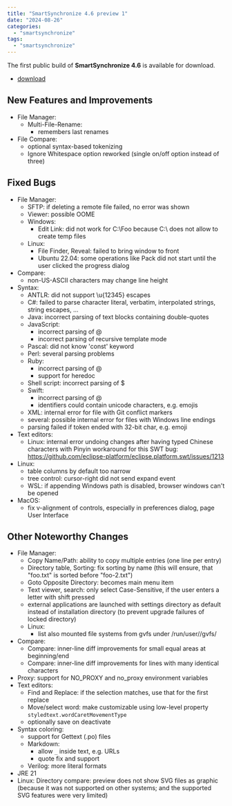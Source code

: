 ```yaml
---
title: "SmartSynchronize 4.6 preview 1"
date: "2024-08-26"
categories:
  - "smartsynchronize"
tags: 
  - "smartsynchronize"
---
```


The first public build of **SmartSynchronize 4.6** is available for download.

- [download](https://www.syntevo.com/smartsynchronize/preview)

## New Features and Improvements
- File Manager:
	- Multi-File-Rename:
		- remembers last renames
- File Compare:
	- optional syntax-based tokenizing
	- Ignore Whitespace option reworked (single on/off option instead of three)

## Fixed Bugs
- File Manager:
	- SFTP: if deleting a remote file failed, no error was shown
	- Viewer: possible OOME
	- Windows:
		- Edit Link: did not work for C:\Foo because C:\ does not allow to create temp files
	- Linux:
		- File Finder, Reveal: failed to bring window to front
		- Ubuntu 22.04: some operations like Pack did not start until the user clicked the progress dialog
- Compare:
	- non-US-ASCII characters may change line height
- Syntax:
	- ANTLR: did not support \u{12345} escapes
	- C#: failed to parse character literal, verbatim, interpolated strings, string escapes, ...
	- Java: incorrect parsing of text blocks containing double-quotes
	- JavaScript:
		- incorrect parsing of @
		- incorrect parsing of recursive template mode
	- Pascal: did not know 'const' keyword
	- Perl: several parsing problems
	- Ruby:
		- incorrect parsing of @
		- support for heredoc
	- Shell script: incorrect parsing of $
	- Swift:
		- incorrect parsing of @
		- identifiers could contain unicode characters, e.g. emojis
	- XML: internal error for file with Git conflict markers
	- several: possible internal error for files with Windows line endings
	- parsing failed if token ended with 32-bit char, e.g. emoji
- Text editors:
	- Linux: internal error undoing changes after having typed Chinese characters with Pinyin
	  workaround for this SWT bug: https://github.com/eclipse-platform/eclipse.platform.swt/issues/1213
- Linux:
	- table columns by default too narrow
	- tree control: cursor-right did not send expand event
	- WSL: if appending Windows path is disabled, browser windows can't be opened
- MacOS:
	- fix v-alignment of controls, especially in preferences dialog, page User Interface


## Other Noteworthy Changes
- File Manager:
	- Copy Name/Path: ability to copy multiple entries (one line per entry)
	- Directory table, Sorting: fix sorting by name (this will ensure, that "foo.txt" is sorted before "foo-2.txt")
	- Goto Opposite Directory: becomes main menu item
	- Text viewer, search: only select Case-Sensitive, if the user enters a letter with shift pressed
	- external applications are launched with settings directory as default instead of installation directory (to prevent upgrade failures of locked directory)
	- Linux:
		- list also mounted file systems from gvfs under /run/user/<uid>/gvfs/
- Compare:
	- Compare: inner-line diff improvements for small equal areas at beginning/end
	- Compare: inner-line diff improvements for lines with many identical characters
- Proxy: support for NO_PROXY and no_proxy environment variables
- Text editors:
	- Find and Replace: if the selection matches, use that for the first replace
	- Move/select word: make customizable using low-level property `styledtext.wordCaretMovementType`
	- optionally save on deactivate
- Syntax coloring:
	- support for Gettext (.po) files
	- Markdown:
		- allow `_` inside text, e.g. URLs
		- quote fix and <links> support
	- Verilog: more literal formats
- JRE 21
- Linux:
	Directory compare: preview does not show SVG files as graphic (because it was not supported on other systems; and the supported SVG features were very limited)
